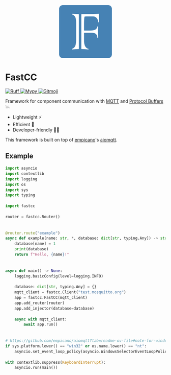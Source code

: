 <p align="center">
    <img src="https://github.com/ReMi-HSBI/fastcc/blob/main/docs/src/static/images/fastci_logo.svg?raw=true" alt="drawing" width="33%"/>
</p>

# FastCC

<a href="https://docs.astral.sh/ruff">
  <img
    src="https://img.shields.io/badge/ruff-⚡-261230.svg?style=flat-square"
    alt="Ruff"
  />
</a>
<a href="https://mypy-lang.org">
  <img
    src="https://img.shields.io/badge/mypy-📝-2a6db2.svg?style=flat-square"
    alt="Mypy"
  />
</a>
<a href="https://gitmoji.dev">
  <img
    src="https://img.shields.io/badge/gitmoji-😜%20😍-FFDD67.svg?style=flat-square"
    alt="Gitmoji"
  />
</a>

Framework for component communication with [MQTT](https://mqtt.org) and [Protocol Buffers](https://protobuf.dev) :boom:.

- Lightweight :zap:
- Efficient :rocket:
- Developer-friendly :technologist:

This framework is built on top of [empicano](https://github.com/empicano)'s [aiomqtt](https://github.com/empicano/aiomqtt).

## Example

```python
import asyncio
import contextlib
import logging
import os
import sys
import typing

import fastcc

router = fastcc.Router()


@router.route("example")
async def example(name: str, *, database: dict[str, typing.Any]) -> str:
    database[name] = 1
    print(database)
    return f"Hello, {name}!"


async def main() -> None:
    logging.basicConfig(level=logging.INFO)

    database: dict[str, typing.Any] = {}
    mqtt_client = fastcc.Client("test.mosquitto.org")
    app = fastcc.FastCC(mqtt_client)
    app.add_router(router)
    app.add_injector(database=database)

    async with mqtt_client:
        await app.run()


# https://github.com/empicano/aiomqtt?tab=readme-ov-file#note-for-windows-users
if sys.platform.lower() == "win32" or os.name.lower() == "nt":
    asyncio.set_event_loop_policy(asyncio.WindowsSelectorEventLoopPolicy())

with contextlib.suppress(KeyboardInterrupt):
    asyncio.run(main())
```
